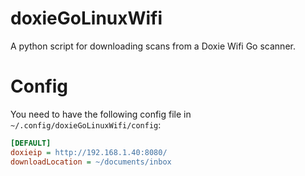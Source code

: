 # doxieGoLinuxWifi
A python script for downloading scans from a Doxie Wifi Go scanner.

# Config
You need to have the following config file in `~/.config/doxieGoLinuxWifi/config`:

```ini
[DEFAULT]
doxieip = http://192.168.1.40:8080/
downloadLocation = ~/documents/inbox
```
